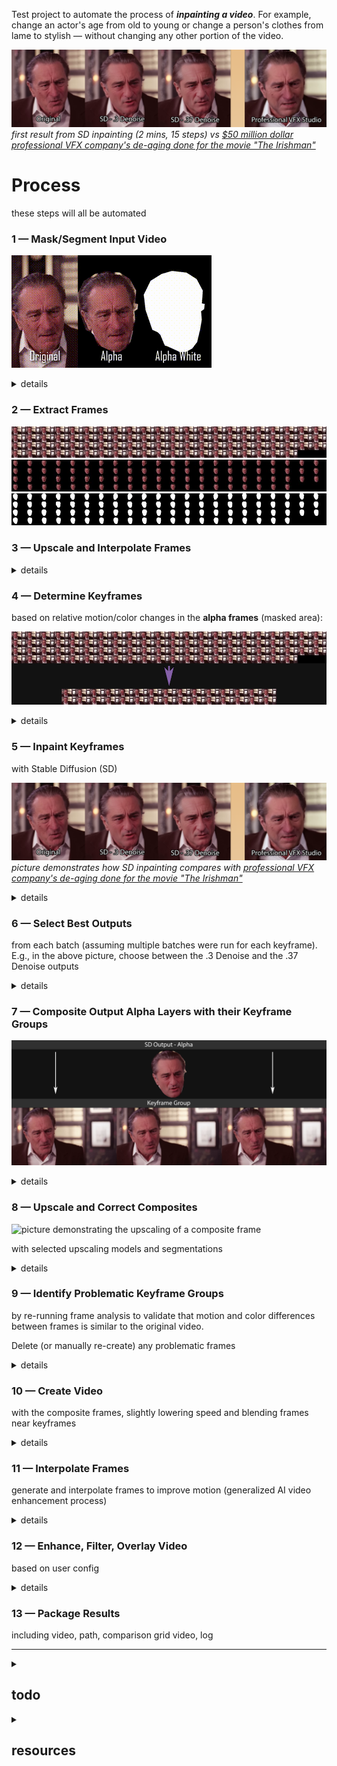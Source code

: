 Test project to automate the process of ***inpainting a video***. For example, change an actor's age from old to young or change a person's clothes from lame to stylish — without changing any other portion of the video.

![stable diffusion outputs comparison vs. professional VFX](wiki/comparison-SD_vs_professional_VFX.png)
*first result from SD inpainting (2 mins, 15 steps) vs [$50 million dollar professional VFX company's de-aging done for the movie "The Irishman"](https://youtu.be/OF-lElIlZM0?t=209)*



# Process

these steps will all be automated

### 1 — Mask/Segment Input Video

![pic](wiki/mask-vid-example.gif)

<details>
<summary> details </summary>

- Extract frames
- Use AI like 
    - Facebook's [Segment Anything](https://github.com/facebookresearch/segment-anything)
    - [RemBG batch process with automatic1111's SD interface](https://github.com/AUTOMATIC1111/stable-diffusion-webui-rembg)
    - [Clothing Segmentation](https://github.com/levindabhi/cloth-segmentation)
- Get and store alpha frames
- Create **alpha white** frames by making copies of alpha frames and applying ultra-high gamma-correction  
- Fortunately, the mask can be imperfect (whether too small or too large — as in the example above) and it generally won't degrade inpainting results (in certain cases it might even improve them)
- If user can't find appropriate model for the thing they need to mask/segment, they must manually create the **alpha** and **alpha white** versions of their videos
    - Use automated motion tracking features/plug-ins of professional NLE programs like [After Effects](https://helpx.adobe.com/after-effects/using/rigid-mask-tracking.html) (~10mins for a 30sec. video)
    - [Manually mask the video in a video editor and animate/track the mask frame by frame](https://helpx.adobe.com/premiere-pro/using/masking-tracking.html) (~20mins for a 30sec. video) 
    - Extract all frames and use photo editor like Photoshop to auto-select subjects/backgrounds and manually create mask frames (~1hour for a 30sec. video)

</details>

### 2 — Extract Frames


![grid demonstrating all the frames in original video](wiki/deniro-frames-grid.jpg) ![grid demonstrating all the frames in the alpha video](wiki/deniro-alpha_frames-grid.jpg) ![grid demonstrating all the frames in the alpha-white video](wiki/deniro-alpha_white_frames-grid.jpg)




### 3 — Upscale and Interpolate Frames


<details>
<summary> details </summary>

- won't interfere with SD because using white mask
- optional
- frame interpolation
- enhancement or upscaling based on user config
    - default model: R-Esrgan 4x
    - multi-model with opacity layering

</details>



### 4 — Determine Keyframes
based on relative motion/color changes in the **alpha frames** (masked area):

![selecting keyframes from fromes](wiki/wiki-extract_keyframes.png)


<details>
<summary> details </summary>

- determine keyframes based on the frames of the alpha video using algorithm with optional user preferences (use the alpha video because differences in inpainted area are what's important -- i.e., if the overall scene is changing a lot but the inpainted area is not, there's no reason to set a keyframe, because we are not changing anything outside of the inpainted area)
    - Default algorithm
        - calculates color difference and motion difference inside of masked area across frames
        - frames that exceed average color difference and motion difference (plus or minus weights) are designated as keyframes
            - frames are compared with the most recent *keyframe*, rather than the previous frame
    - User input sliders (or config) affect the weights in the project config
        - movement in masked area slider
            - more movement -> smaller keyframe group -> difference threshold weights lowered
            - static objects / less movement -> larger keyframe group -> difference threshold weights highered
        - inpainting model and prompt's tendency to converge
            - more determinstic -> more keyframes creates less punishment (i.e., interframe differences not associated with organic movement/change present in original video) ->  smaller keyframe groups
            - less determinstic -> larger keyframe groups -> higher difference thresholds for keyframe
    - (potential) pre-trained keyframe extraction models
    - (potential) keyframe extraction librariers/plug-ins
- once keyframes are determined, put keyframes from (1) the original video and (2) the alpha WHITE video into separate folders

</details>


### 5 — Inpaint Keyframes
with Stable Diffusion (SD) 

![stable diffusion outputs comparison vs. professional VFX](wiki/comparison-SD_vs_professional_VFX.png)
*picture demonstrates how SD inpainting compares with [professional VFX company's de-aging done for the movie "The Irishman"](https://youtu.be/OF-lElIlZM0?t=209)*


<details>
<summary> details </summary>

- run SD on the original-keyframe / WHITE-masked-keyframe pairs
    - specify in SD interface options to create composites only 
    - from user config: denoising (default: .3), model (default: objective reality inpainting), SD model (default: 1.5), resizing (default: 1), batch number/size (default: 4/2)
- separate and store combined outputs and ***mask composites*** from SD outputs

</details>

### 6 — Select Best Outputs
from each batch (assuming multiple batches were run for each keyframe). E.g., in the above picture, choose between the .3 Denoise and the .37 Denoise outputs


<details>
<summary> details </summary>

- GUI user-selection/correction process
    - choose 1 output from each batch
    - manually re-do any problematic keyframes (wherein none of the outputs are acceptable)
        - option to just delete entire keyframe group (perfection not necessary)

</details>

### 7 — Composite Output Alpha Layers with their Keyframe Groups

![demonstration of compositing the SD output alpha-layer keyframes onto the original keyframe groups](wiki/demonstration-keyframe_output_alpha-to-keyframe_group.png)


<details>
<summary> details </summary>

- composite inpainted alpha layers with their associated keyframe groups (including keyframe itself) of the original video
    - blending parameters/mode determination algorithm

</details>


### 8 — Upscale and Correct Composites

![picture demonstrating the upscaling of a composite frame](wiki/demonstration-upscaled_output-R_ESRGAN4x.png)

with selected upscaling models and segmentations

<details>
<summary> details </summary>

- Layer multiple upscaling outputs with varying opacity 
- or re-segment and upscale by segment, changing model accordingly
- manually spot-healing brush any problematic frames at this point

</details>






### 9 — Identify Problematic Keyframe Groups
by re-running frame analysis to validate that motion and color differences between frames is similar to the original video. 

Delete (or manually re-create) any problematic frames 

<details>
<summary> details </summary>

- This step *shouldn't* be necessary if inter-frame communication is enabled
- Problematic keyframe groups may result from either 
    - bad diffusion results or 
    - oversized keyframe groups. 
- It's better to just delete problematic keyframe groups than to leave them in because, visually, frame drops are better than jarring changes in the subject across short frame distances
- In the case of deletion (rather than re-creation), interpolate blended or generated frames to compensate for deleted frames. 

</details>






### 10 — Create Video
with the composite frames, slightly lowering speed and blending frames near keyframes


<details>
<summary> details </summary>

- stich all blended frames together
    - frame-blending type and options from config
    - output FPS from config
    - video filter options from config

</details>





### 11 — Interpolate Frames
generate and interpolate frames to improve motion (generalized AI video enhancement process)



<details>
<summary> details </summary>

- optionally, video enhancement models
- optionally, frame interpolation

</details>




### 12 — Enhance, Filter, Overlay Video
based on user config

<details>
<summary> details </summary>

- enhance video
    - color correction
    - gamma correction
    - auto levels
    - auto brightness
    - auto exposure
- filter video
    - based on user config
- overlay original video at very low opacity
    - for realism
    - based on user config

</details>


### 13 — Package Results
including video, path, comparison grid video, log


---------------------------------------------------------------------

<details>
  <summary>

  ## todo

  </summary>

### URGENT
- set SD configs
    - ensure composite saving is on
- auto start SD
- interframe communication

### LESS URGENT
- prepend CLIP interrogation
- ID hashes
- shutil over `cp` shell cmd
- OpenCV creating 2 less frames than FFmpeg 

### OPTIONAL FEATURES
- ....  
</details>



<details>
  <summary>
  
  ## resources

  </summary>

### Auto-Keyframe Extraction
- https://github.com/keplerlab/katna

### Motion Detection
- https://github.com/zhearing/moving_target_segment
- https://github.com/WillBrennan/MotionDetector
- https://github.com/JakubVojvoda/motion-segmentation

### Frame Difference
- https://github.com/qbxlvnf11/frame-difference-SSIM/blob/main/Frame_difference_SSIM.ipynb
##### Structural Similarity 
- https://scikit-image.org/docs/stable/api/skimage.metrics.html#skimage.metrics.structural_similarity

### Upscaling CLIs/interfaces
- https://github.com/upscayl/upscayl-ncnn

### Stable Diffusion Interfaces
- 

### CLIP


</details>
